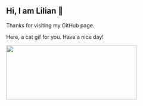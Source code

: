 
## Hi, I am Lilian :wave:

Thanks for visiting my GitHub page.

Here, a cat gif for you. Have a nice day!

<img src="https://cdn2.thecatapi.com/images/MTc1NTM2OQ.gif" width="350" height="146">


